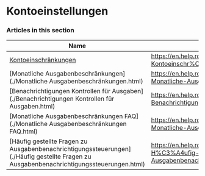 # Kontoeinstellungen  
### Articles in this section
Name|URL
-|-
[Kontoeinschränkungen](./Kontoeinschränkungen.html) |https://en.help.roblox.com/hc/de/articles/360000375686-Kontoeinschr%C3%A4nkungen
[Monatliche Ausgabenbeschränkungen](./Monatliche Ausgabenbeschränkungen.html) |https://en.help.roblox.com/hc/de/articles/4409125091348-Monatliche-Ausgabenbeschr%C3%A4nkungen
[Benachrichtigungen Kontrollen für Ausgaben](./Benachrichtigungen Kontrollen für Ausgaben.html) |https://en.help.roblox.com/hc/de/articles/4409139163412-Benachrichtigungen-Kontrollen-f%C3%BCr-Ausgaben
[Monatliche Ausgabenbeschränkungen FAQ](./Monatliche Ausgabenbeschränkungen FAQ.html) |https://en.help.roblox.com/hc/de/articles/4409558125460-Monatliche-Ausgabenbeschr%C3%A4nkungen-FAQ
[Häufig gestellte Fragen zu Ausgabenbenachrichtigungssteuerungen](./Häufig gestellte Fragen zu Ausgabenbenachrichtigungssteuerungen.html) |https://en.help.roblox.com/hc/de/articles/4409296123796-H%C3%A4ufig-gestellte-Fragen-zu-Ausgabenbenachrichtigungssteuerungen